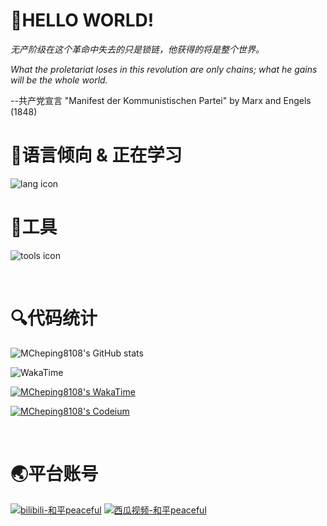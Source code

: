 # 👋HELLO WORLD!

*无产阶级在这个革命中失去的只是锁链，他获得的将是整个世界。*

*What the proletariat loses in this revolution are only chains; what he gains will be the whole world.*

--共产党宣言 "Manifest der Kommunistischen Partei" by Marx and Engels (1848)
<br>

# 📕语言倾向 & 正在学习
![lang icon](https://skillicons.dev/icons?i=vue,py,html,css,js,java,md,ts,scss)


# 🔧工具
![tools icon](https://skillicons.dev/icons?i=vscode,vim,nodejs,ps)

<br>

# 🔍代码统计

![MCheping8108's GitHub stats](https://readme.peacefuly.top/api?username=MCheping8108&bg_color=30,e96443,904e95&title_color=fff&text_color=fff)

![WakaTime](https://wakatime.com/share/@peaceful/093c4469-a8b1-4daa-9e02-175424a56de2.svg)

[![MCheping8108's WakaTime](https://wakatime.com/share/@018b94f0-471c-4f2f-a9af-9e465a67501a/5a627a61-81bd-46c4-9c9d-1f39724d29b5.png)](https://wakatime.com)

[![MCheping8108's Codeium](https://codeium.com/profile/mcheping8108/card.png)](https://codeium.com)



<br>

# 🌏平台账号
[![bilibili-和平peaceful](https://img.shields.io/badge/bilibili-%E5%92%8C%E5%B9%B3peaceful-pink)](https://space.bilibili.com/2025948439)
[![西瓜视频-和平peaceful](https://img.shields.io/badge/%E8%A5%BF%E7%93%9C%E8%A7%86%E9%A2%91-%E5%92%8C%E5%B9%B3peaceful-red)](https://www.ixigua.com/home/1003192263117373)
